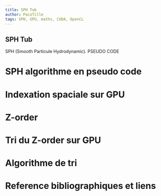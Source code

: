 ```yaml
---
title: SPH Tub
author: PacoTille
tags: SPH, GPU, maths, CUDA, OpenCL
---
```


## SPH Tub

SPH (Smooth Particule Hydrodynamic).
PSEUDO CODE

# SPH algorithme en pseudo code



# Indexation spaciale sur GPU
# Z-order
# Tri du Z-order sur GPU
# Algorithme de tri
# Reference bibliographiques et liens

